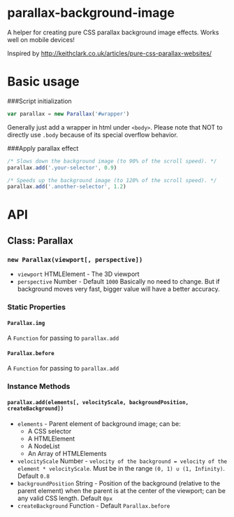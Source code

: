 # parallax-background-image
A helper for creating pure CSS parallax background image effects. Works well on mobile devices!

Inspired by <http://keithclark.co.uk/articles/pure-css-parallax-websites/>

# Basic usage
###Script initialization
```javascript
var parallax = new Parallax('#wrapper')
```
Generally just add a wrapper in html under `<body>`.
Please note that NOT to directly use `.body` because of its special overflow behavior.

###Apply parallax effect
```javascript
/* Slows down the background image (to 90% of the scroll speed). */
parallax.add('.your-selector', 0.9)

/* Speeds up the background image (to 120% of the scroll speed). */
parallax.add('.another-selector', 1.2)
```

# API

## Class: Parallax

### `new Parallax(viewport[, perspective])`

* `viewport` HTMLElement - The 3D viewport
* `perspective` Number - Default `1000`
Basically no need to change. But if background moves very fast, bigger value will have a better accuracy.

### Static Properties

#### `Parallax.img`
A `Function` for passing to `parallax.add`

#### `Parallax.before`
A `Function` for passing to `parallax.add`

### Instance Methods

#### `parallax.add(elements[, velocityScale, backgroundPosition, createBackground])`
* `elements` - Parent element of background image; can be:
  * A CSS selector
  * A HTMLElement
  * A NodeList
  * An Array of HTMLElements
* `velocityScale` Number - `velocity of the background = velocity of the element * velocityScale`. Must be in the range `(0, 1) ∪ (1, Infinity)`. Default `0.8`
* `backgroundPosition` String - Position of the background (relative to the parent element) when the parent is at the center of the viewport; can be any valid CSS length. Default `0px`
* `createBackground` Function - Default `Parallax.before`
